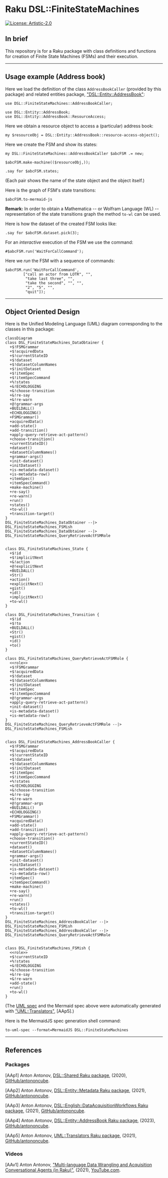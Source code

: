 # Raku DSL::FiniteStateMachines
    
[![License: Artistic-2.0](https://img.shields.io/badge/License-Artistic_2.0-0298c3.svg)](https://opensource.org/licenses/Artistic-2.0)

## In brief

This repository is for a Raku package with class definitions and functions for 
creation of Finite State Machines (FSMs) and their execution.

-----

## Usage example (Address book)

Here we load the definition of the class `AddressBookCaller` (provided by this package)
and related entities package, 
["DSL::Entity::AddressBook"](https://github.com/antononcube/Raku-DSL-Entity-AddressBook):

```perl6
use DSL::FiniteStateMachines::AddressBookCaller;

use DSL::Entity::AddressBook;
use DSL::Entity::AddressBook::ResourceAccess;
```

Here we obtain a resource object to access a (particular) address book:

```perl6
my $resourceObj = DSL::Entity::AddressBook::resource-access-object();
```

Here we create the FSM and show its states:

```perl6
my DSL::FiniteStateMachines::AddressBookCaller $abcFSM .= new;

$abcFSM.make-machine(($resourceObj,));

.say for $abcFSM.states;
```

(Each pair shows the name of the state object and the object itself.)

Here is the graph of FSM's state transitions:

```perl6, output.prompt=NONE, output-lang=mermaid
$abcFSM.to-mermaid-js
```

**Remark:** In order to obtain a Mathematica -- or Wolfram Language (WL) -- representation of the state transitions
graph the method `to-wl` can be used.

Here is how the dataset of the created FSM looks like:

```perl6
.say for $abcFSM.dataset.pick(3);
```

For an *interactive* execution of the FSM we use the command:

```
#$abcFSM.run('WaitForCallCommand');
```

Here we *run* the FSM with a sequence of commands:

```perl6
$abcFSM.run('WaitForCallCommand', 
        ["call an actor from LOTR", "", 
         "take last three", "", 
         "take the second", "", "", 
         "2", "5", "", 
         "quit"]);
```

------

## Object Oriented Design

Here is the Unified Modeling Language (UML) diagram corresponding to the classes in this package:

```mermaid
classDiagram
class DSL_FiniteStateMachines_DataObtainer {
  +$!FSMGrammar
  +$!acquiredData
  +$!currentStateID
  +$!dataset
  +$!datasetColumnNames
  +$!initDataset
  +$!itemSpec
  +$!itemSpecCommand
  +%!states
  +&!ECHOLOGGING
  +&!choose-transition
  +&!re-say
  +&!re-warn
  +@!grammar-args
  +BUILDALL()
  +ECHOLOGGING()
  +FSMGrammar()
  +acquiredData()
  +add-state()
  +add-transition()
  +apply-query-retrieve-act-pattern()
  +choose-transition()
  +currentStateID()
  +dataset()
  +datasetColumnNames()
  +grammar-args()
  +init-dataset()
  +initDataset()
  +is-metadata-dataset()
  +is-metadata-row()
  +itemSpec()
  +itemSpecCommand()
  +make-machine()
  +re-say()
  +re-warn()
  +run()
  +states()
  +to-wl()
  +transition-target()
}
DSL_FiniteStateMachines_DataObtainer --|> DSL_FiniteStateMachines_FSMish
DSL_FiniteStateMachines_DataObtainer --|> DSL_FiniteStateMachines_QueryRetrieveActFSMRole


class DSL_FiniteStateMachines_State {
  +$!id
  +$!implicitNext
  +&!action
  +@!explicitNext
  +BUILDALL()
  +Str()
  +action()
  +explicitNext()
  +gist()
  +id()
  +implicitNext()
  +to-wl()
}

class DSL_FiniteStateMachines_Transition {
  +$!id
  +$!to
  +BUILDALL()
  +Str()
  +gist()
  +id()
  +to()
}

class DSL_FiniteStateMachines_QueryRetrieveActFSMRole {
  <<role>>
  +$!FSMGrammar
  +$!acquiredData
  +$!dataset
  +$!datasetColumnNames
  +$!initDataset
  +$!itemSpec
  +$!itemSpecCommand
  +@!grammar-args
  +apply-query-retrieve-act-pattern()
  +init-dataset()
  +is-metadata-dataset()
  +is-metadata-row()
}
DSL_FiniteStateMachines_QueryRetrieveActFSMRole --|> DSL_FiniteStateMachines_FSMish


class DSL_FiniteStateMachines_AddressBookCaller {
  +$!FSMGrammar
  +$!acquiredData
  +$!currentStateID
  +$!dataset
  +$!datasetColumnNames
  +$!initDataset
  +$!itemSpec
  +$!itemSpecCommand
  +%!states
  +&!ECHOLOGGING
  +&!choose-transition
  +&!re-say
  +&!re-warn
  +@!grammar-args
  +BUILDALL()
  +ECHOLOGGING()
  +FSMGrammar()
  +acquiredData()
  +add-state()
  +add-transition()
  +apply-query-retrieve-act-pattern()
  +choose-transition()
  +currentStateID()
  +dataset()
  +datasetColumnNames()
  +grammar-args()
  +init-dataset()
  +initDataset()
  +is-metadata-dataset()
  +is-metadata-row()
  +itemSpec()
  +itemSpecCommand()
  +make-machine()
  +re-say()
  +re-warn()
  +run()
  +states()
  +to-wl()
  +transition-target()
}
DSL_FiniteStateMachines_AddressBookCaller --|> DSL_FiniteStateMachines_FSMish
DSL_FiniteStateMachines_AddressBookCaller --|> DSL_FiniteStateMachines_QueryRetrieveActFSMRole


class DSL_FiniteStateMachines_FSMish {
  <<role>>
  +$!currentStateID
  +%!states
  +&!ECHOLOGGING
  +&!choose-transition
  +&!re-say
  +&!re-warn
  +add-state()
  +run()
  +to-wl()
}
```

(The [UML spec](./docs/UML-class-diagram.puml) and the Mermaid spec above were automatically generated with ["UML::Translators"](https://raku.land/zef:antononcube/UML::Translators), [AAp5].)

Here is the MermaidJS spec generation shell command:

```
to-uml-spec --format=MermaidJS DSL::FiniteStateMachines 
```

------

## References

### Packages

[AAp1] Anton Antonov,
[DSL::Shared Raku package](https://github.com/antononcube/Raku-DSL-Shared),
(2020),
[GitHub/antononcube](https://github.com/antononcube).

[AAp2] Anton Antonov,
[DSL::Entity::Metadata Raku package](https://github.com/antononcube/Raku-DSL-Entity-Metadata),
(2021),
[GitHub/antononcube](https://github.com/antononcube).

[AAp3] Anton Antonov,
[DSL::English::DataAcquisitionWorkflows Raku package](https://github.com/antononcube/Raku-DSL-English-DataAcquisitionWorkflows),
(2021),
[GitHub/antononcube](https://github.com/antononcube).

[AAp4] Anton Antonov,
[DSL::Entity::AddressBook Raku package](https://github.com/antononcube/Raku-DSL-Entity-AddressBook),
(2023),
[GitHub/antononcube](https://github.com/antononcube).

[AAp5] Anton Antonov,
[UML::Translators Raku package](https://github.com/antononcube/Raku-UML-Translators),
(2021),
[GitHub/antononcube](https://github.com/antononcube).

### Videos

[AAv1] Anton Antonov,
["Multi-language Data Wrangling and Acquisition Conversational Agents (in Raku)"](https://www.youtube.com/watch?v=3OUkSa-5vEk),
(2021),
[YouTube.com](https://www.youtube.com/channel/UC5qMPIsJeztfARXWdIw3Xzw).